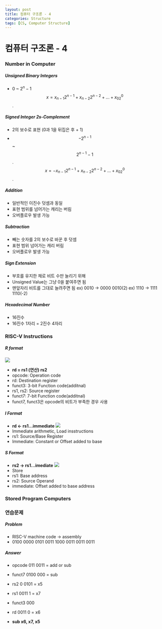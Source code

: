 ```yaml
---
layout: post
title: 컴퓨터 구조론 - 4
categories: Structure
tags: [CS, Computer Structure]
---
```


# 컴퓨터 구조론 - 4

### Number in Computer

##### Unsigned Binary Integers

- 0 ~ $2^n - 1$
  $$x = x_{n - 1}2^{n - 1} + x_{n-2}2^{n-2}+ ... + x_02^0$$.

##### Signed Integer 2s-Complement

- 2의 보수로 표현 (0과 1을 뒤집은 후 + 1)
- $$-2^{n-1}$$ ~ $$2^{n - 1}-1$$.
  $$x = -x_{n - 1}2^{n - 1} + x_{n-2}2^{n-2}+ ... + x_02^0$$.

##### Addition

- 일반적인 이진수 덧셈과 동일
- 표현 범위를 넘어가는 캐리는 버림
- 오버플로우 발생 가능

##### Subtraction

- 빼는 숫자를 2의 보수로 바꾼 후 덧셈
- 표현 범위 넘어가는 캐리 버림
- 오버플로우 발생 가능

##### Sign Extension

- 부호를 유지한 채로 비트 수만 늘리기 위해
- Unsigned Value는 그냥 0을 붙여주면 됨
- 맨앞자리 비트를 그대로 늘려주면 됨
  ex) 0010 -> 0000 0010(2)
  ex) 1110 -> 1111 1110(-2)

##### Hexadecimal Number

- 16진수
- 16진수 1자리 = 2진수 4자리

### RISC-V Instructions

##### R format

<img src="https://github.com/L-Hyun/L-Hyun.github.io/blob/main/assets/CS/structure_4.png?raw=true" />

- **rd = rs1 (연산) rs2**
- opcode: Operation code
- rd: Destination register
- funct3: 3-bit Function code(additnal)
- rs1, rs2: Source register
- funct7: 7-bit Function code(additnal)
- funct7, funct3은 opcode의 비트가 부족한 경우 사용

##### I Format

- **rd <- rs1...immediate**
  <img src="https://github.com/L-Hyun/L-Hyun.github.io/blob/main/assets/CS/structure_4-2.png?raw=true" />
- Immediate arithmetic, Load insstructions
- rs1: Source/Base Register
- Immediate: Constant or Offset added to base

##### S Format

- **rs2 -> rs1...imediate**
  <img src="https://github.com/L-Hyun/L-Hyun.github.io/blob/main/assets/CS/structure_4-3.png?raw=true" />
- Store
- rs1: Base address
- rs2: Source Operand
- immediate: Offset added to base address

### Stored Program Computers

### 연습문제

##### Problem

- RISC-V machine code -> assembly
- 0100 0000 0101 0011 1000 0011 0011 0011

##### Answer

- opcode 011 0011 = add or sub
- funct7 0100 000 = sub
- rs2 0 0101 = x5
- rs1 0011 1 = x7
- funct3 000
- rd 0011 0 = x6

- **sub x6, x7, x5**
